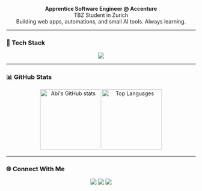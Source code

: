 <p align="center">
  <b>Apprentice Software Engineer @ Accenture</b><br>
  TBZ Student in Zurich<br>
  Building web apps, automations, and small AI tools. Always learning.
</p>

---

### 🧰 Tech Stack
<p align="center">
  <img src="https://skillicons.dev/icons?i=html,css,js,react,nodejs,python,git,github,vscode" />
</p>

---

### 📊 GitHub Stats
<p align="center">
  <img src="https://github-readme-stats.vercel.app/api?username=AbiDev&show_icons=true&theme=tokyonight" alt="Abi's GitHub stats" height="160" />
  <img src="https://github-readme-stats.vercel.app/api/top-langs/?username=AbiDev&layout=compact&theme=tokyonight" alt="Top Languages" height="160" />
</p>

---

### 🌐 Connect With Me
<p align="center">
  <a href="https://github.com/AbiDev"><img src="https://img.shields.io/badge/GitHub-181717?style=for-the-badge&logo=github&logoColor=white"/></a>
  <a href="mailto:youremail@example.com"><img src="https://img.shields.io/badge/Email-D14836?style=for-the-badge&logo=gmail&logoColor=white"/></a>
  <a href="https://www.linkedin.com/in/yourprofile"><img src="https://img.shields.io/badge/LinkedIn-0A66C2?style=for-the-badge&logo=linkedin&logoColor=white"/></a>
</p>

